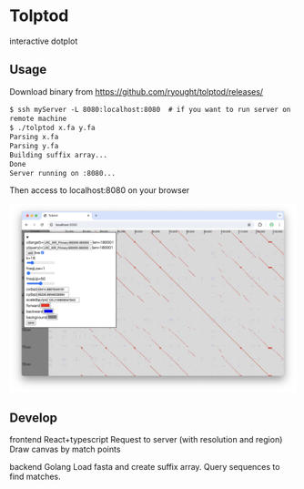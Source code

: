 # Tolptod

interactive dotplot


## Usage

Download binary from https://github.com/ryought/tolptod/releases/

```
$ ssh myServer -L 8080:localhost:8080  # if you want to run server on remote machine
$ ./tolptod x.fa y.fa
Parsing x.fa
Parsing y.fa
Building suffix array...
Done
Server running on :8080...
```

Then access to localhost:8080 on your browser

![](/docs/usage.png)

## Develop

frontend
React+typescript
Request to server (with resolution and region)
Draw canvas by match points

backend
Golang
Load fasta and create suffix array.
Query sequences to find matches.
